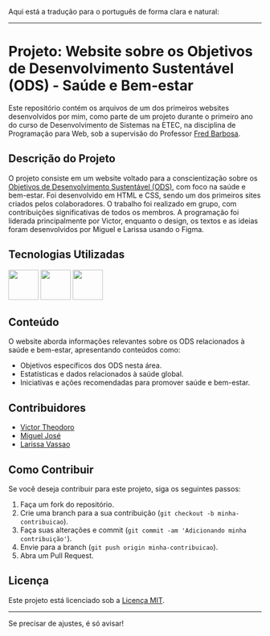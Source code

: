 Aqui está a tradução para o português de forma clara e natural:

---

# Projeto: Website sobre os Objetivos de Desenvolvimento Sustentável (ODS) - Saúde e Bem-estar

Este repositório contém os arquivos de um dos primeiros websites desenvolvidos por mim, como parte de um projeto durante o primeiro ano do curso de Desenvolvimento de Sistemas na ETEC, na disciplina de Programação para Web, sob a supervisão do Professor [Fred Barbosa](https://github.com/fbamuniz).

## Descrição do Projeto

O projeto consiste em um website voltado para a conscientização sobre os [Objetivos de Desenvolvimento Sustentável (ODS)](https://www.ipea.gov.br/ods/ods3.html), com foco na saúde e bem-estar. Foi desenvolvido em HTML e CSS, sendo um dos primeiros sites criados pelos colaboradores. O trabalho foi realizado em grupo, com contribuições significativas de todos os membros. A programação foi liderada principalmente por Victor, enquanto o design, os textos e as ideias foram desenvolvidos por Miguel e Larissa usando o Figma.

<div align="left">  
<h2>Tecnologias Utilizadas</h2>
<img src="https://cdn.jsdelivr.net/gh/devicons/devicon@latest/icons/html5/html5-original.svg" width="60"/>
<img src="https://cdn.jsdelivr.net/gh/devicons/devicon@latest/icons/css3/css3-original.svg" width="60"/>
<img src="https://cdn.jsdelivr.net/gh/devicons/devicon@latest/icons/vscode/vscode-original-wordmark.svg" width="60"/>
</div>

## Conteúdo

O website aborda informações relevantes sobre os ODS relacionados à saúde e bem-estar, apresentando conteúdos como:

- Objetivos específicos dos ODS nesta área.
- Estatísticas e dados relacionados à saúde global.
- Iniciativas e ações recomendadas para promover saúde e bem-estar.

## Contribuidores

- [Victor Theodoro](https://github.com/VTheodoro)
- [Miguel José](https://github.com/Josef-miguel)
- [Larissa Vassao](https://github.com/LarissaVassao)

## Como Contribuir

Se você deseja contribuir para este projeto, siga os seguintes passos:

1. Faça um fork do repositório.
2. Crie uma branch para a sua contribuição (`git checkout -b minha-contribuicao`).
3. Faça suas alterações e commit (`git commit -am 'Adicionando minha contribuição'`).
4. Envie para a branch (`git push origin minha-contribuicao`).
5. Abra um Pull Request.

## Licença

Este projeto está licenciado sob a [Licença MIT](LICENSE).

---

Se precisar de ajustes, é só avisar!
